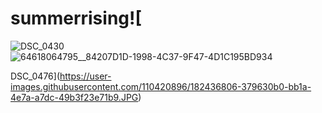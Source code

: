 # summerrising![
![DSC_0430](https://user-images.githubusercontent.com/110420896/182436205-c34de75b-5b08-40c1-9eeb-08aa9c8b77f0.JPG)
![64618064795__84207D1D-1998-4C37-9F47-4D1C195BD934](https://user-images.githubusercontent.com/110420896/182436528-a3bbad67-9d54-4d44-a623-eca4a631ff4a.jpg)

DSC_0476](https://user-images.githubusercontent.com/110420896/182436806-379630b0-bb1a-4e7a-a7dc-49b3f23e71b9.JPG)

# 
